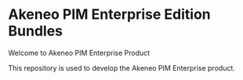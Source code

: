 Akeneo PIM Enterprise Edition Bundles
=====================================

Welcome to Akeneo PIM Enterprise Product

This repository is used to develop the Akeneo PIM Enterprise product.
